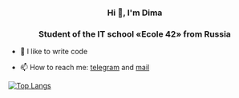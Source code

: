 <h3 align="center"> Hi 👋, I'm Dima </h3>
<h3 align="center"> Student of the IT school «Ecole 42» from Russia </h3>

- 💪 I like to write code

- 📫 How to reach me: [telegram](https://t.me/gaydaychuk) and [mail](Gaida95@yandex.ru)

[![Top Langs](https://github-readme-stats.vercel.app/api/top-langs/?username=lcorinna&layout=compact&theme=algolia)](https://github.com/lcorinna/github-readme-stats)
